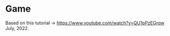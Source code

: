 # Game
Based on this tutorial -> https://www.youtube.com/watch?v=QU1pPzEGrqw
                                                                                                              July, 2022.
